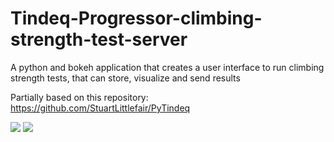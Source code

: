 # Tindeq-Progressor-climbing-strength-test-server
A python and bokeh application that creates a user interface to run climbing strength tests, that can store, visualize and send results 

Partially based on this repository: https://github.com/StuartLittlefair/PyTindeq

![]([Capture.JPG)
![]([tindeq_assessment\static\Presentation1.gif)

